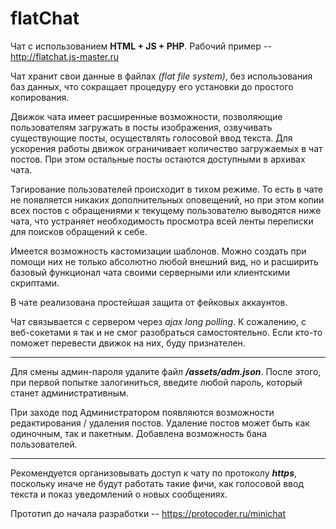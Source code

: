 # flatChat
Чат с использованием **HTML + JS + PHP**. Рабочий пример -- http://flatchat.js-master.ru

Чат хранит свои данные в файлах _(flat file system)_, без использования баз данных, что сокращает процедуру его установки до простого копирования.

Движок чата имеет расширенные возможности, позволяющие пользователям загружать в посты изображения, озвучивать существующие посты, осуществлять голосовой ввод текста. Для ускорения работы движок ограничивает количество загружаемых в чат постов. При этом остальные посты остаются доступными в архивах чата.

Тэгирование пользователей происходит в тихом режиме. То есть в чате не появляется никаких дополнительных оповещений, но при этом копии всех постов с обращениями к текущему пользователю выводятся ниже чата, что устраняет необходимость просмотра всей ленты переписки для поисков обращений к себе.

Имеется возможность кастомизации шаблонов. Можно создать при помощи них не только абсолютно любой внешний вид, но и расширить базовый функционал чата своими серверными или клиентскими скриптами.

В чате реализована простейшая защита от фейковых аккаунтов.

Чат связывается с сервером через _ajax long polling_. К сожалению, с веб-сокетами я так и не смог разобраться самостоятельно. Если кто-то поможет перевести движок на них, буду признателен.

-----

Для смены админ-пароля удалите файл **_/assets/adm.json_**. После этого, при первой попытке залогиниться, введите любой пароль, который станет административным.

При заходе под Администратором появляются возможности редактирования / удаления постов. Удаление постов может быть как одиночным, так и пакетным. Добавлена возможность бана пользователей.

-----

Рекомендуется организовывать доступ к чату по протоколу **_https_**, поскольку иначе не будут работать такие фичи, как голосовой ввод текста и показ уведомлений о новых сообщениях.

Прототип до начала разработки -- https://protocoder.ru/minichat